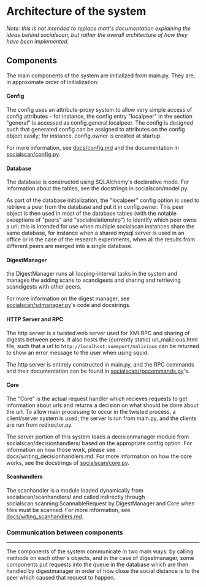 Architecture of the system
==========================

*Note: this is not intended to replace matt's documentation explaining the ideas behind
socialscan, but rather the overall architecture of how they have been implemented.*


Components
----------

The main components of the system are initialized from main.py. They are, in approximate
order of initialization:

#### Config

The config uses an attribute-proxy system to allow very simple access of config attributes - 
for instance, the config entry "localpeer" in the section "general" is accessed as
config.general.localpeer. The config is designed such that generated config can be assigned
to attributes on the config object easily; for instance, config.owner is created at startup.

For more information, see [docs/config.md](config.html) and the documentation in
[socialscan/config.py](epydoc/socialscan.config-module.html).

#### Database

The database is constructed using SQLAlchemy's declarative mode. For information about the
tables, see the docstrings in socialscan/model.py.

As part of the database initialization, the "localpeer" config option is used to retrieve a
peer from the database and put it in config.owner. This peer object is then used in most of the
database tables (with the notable exceptions of "peers" and "socialrelationship") to identify
which peer owns a url; this is intended for use when multiple socialscan instances share the same
database, for instance when a shared mysql server is used in an office or in the case of the
research experiments, when all the results from different peers are merged into a single database.

#### DigestManager

the DigestManager runs all looping-interval tasks in the system and manages the adding scans to
scandigests and sharing and retrieving scandigests with other peers.

For more information on the digest manager, see
[socialscan/sdmanager.py](epydoc/socialscan.sdmanager-module.html)'s code and docstrings.

#### HTTP Server and RPC

The http server is a twisted.web server used for XMLRPC and sharing of digests between peers.
It also hosts the (currently static) url_malicious.html file, such that a url to
`http://localhost:someport/malicious` can be returned to show an error message to the user when
using squid.

The http server is entirely constructed in main.py, and the RPC commands and their documentation
can be found in [socialscan/rpccommands.py](epydoc/socialscan.sdmanager-module.html)'s.

#### Core

The "Core" is the actual request handler which recieves requests to get information about urls and
returns a decision on what should be done about the url. To allow main processing to occur in the
twisted process, a client/server system is used; the server is run from main.py, and the clients are
run from redirector.py.

The server portion of this system loads a decisionmanager module from socialscan/decisionhandlers/
based on the appropriate config option. For information on how those work, please see
docs/writing_decisionhandlers.md. For more information on how the core works, see the docstrings
of [socialscan/core.py](epydoc/socialscan.core-module.html).

#### Scanhandlers

The scanhandler is a module loaded dynamically from socialscan/scanhandlers/ and called indirectly
through socialscan.scanning.ScannableRequest by DigestManager and Core when files must be scanned.
For more information, see [docs/witing_scanhandlers.md](writing_scanhandlers.html).


### Communication between components ###
****************************************

The components of the system communicate in two main ways: by calling methods on each other's objects,
and in the case of digestmanager, some components put requests into the queue in the database which
are then handled by digestmanager in order of how close the social distance is to the peer which caused
that request to happen.
